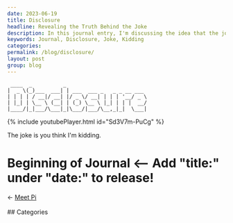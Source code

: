 ```yaml
---
date: 2023-06-19
title: Disclosure
headline: Revealing the Truth Behind the Joke
description: In this journal entry, I'm discussing the idea that the joke is often on us - that sometimes we think we're kidding, but the joke is actually on us. Watch the video to find out more!
keywords: Journal, Disclosure, Joke, Kidding
categories: 
permalink: /blog/disclosure/
layout: post
group: blog
---
```


     ____  _          _                          
    |  _ \(_)___  ___| | ___  ___ _   _ _ __ ___ 
    | | | | / __|/ __| |/ _ \/ __| | | | '__/ _ \
    | |_| | \__ \ (__| | (_) \__ \ |_| | | |  __/
    |____/|_|___/\___|_|\___/|___/\__,_|_|  \___|
                                             
{% include youtubePlayer.html id="Sd3V7m-PuCg" %}

The joke is you think I'm kidding.



















# Beginning of Journal  <-- Add "title:" under "date:" to release!
<div class="arrow-links"><div class="post-nav-prev"><span class="arrow">&larr;&nbsp;</span><a href="/blog/meet-pi/">Meet Pi</a></div> &nbsp; <div class="post-nav-next"><a href=""></a></div></div>
## Categories

<ul></ul>